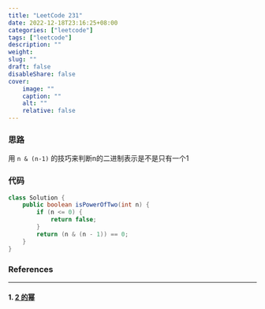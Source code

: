 ```yaml
---
title: "LeetCode 231"
date: 2022-12-18T23:16:25+08:00
categories: ["leetcode"]
tags: ["leetcode"]
description: ""
weight:
slug: ""
draft: false
disableShare: false
cover:
    image: ""
    caption: ""
    alt: ""
    relative: false
---
```


### 思路

用 `n & (n-1)` 的技巧来判断n的二进制表示是不是只有一个1

### 代码

```java
class Solution {
    public boolean isPowerOfTwo(int n) {
        if (n <= 0) {
            return false;
        }
        return (n & (n - 1)) == 0;
    }
}
```

### References

---

#### 1. [2 的幂](https://leetcode.cn/problems/power-of-two/)
